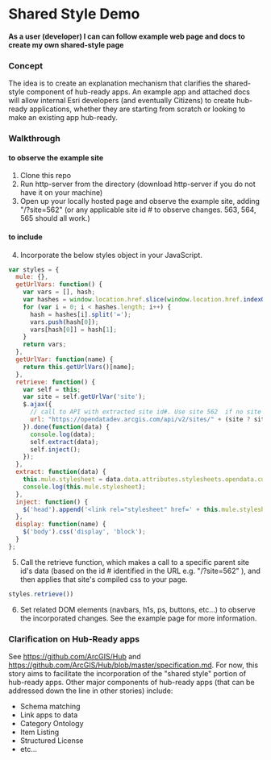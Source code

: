 # Shared Style Demo

**As a user (developer) I can can follow example web page and docs to create my own shared-style page**

### Concept
The idea is to create an explanation mechanism that clarifies the shared-style component of hub-ready apps. An example app and attached docs will allow internal Esri developers (and eventually Citizens) to create hub-ready applications, whether they are starting from scratch or looking to make an existing app hub-ready.

### Walkthrough
#### to observe the example site
1. Clone this repo
2. Run http-server from the directory (download http-server if you do not have it on your machine)
3. Open up your locally hosted page and observe the example site, adding "/?site=562" (or any applicable site id # to observe changes. 563, 564, 565 should all work.)

#### to include
4. Incorporate the below styles object in your JavaScript.

```javascript
var styles = {
  mule: {},
  getUrlVars: function() {
    var vars = [], hash;
    var hashes = window.location.href.slice(window.location.href.indexOf('?') + 1).split('&');
    for (var i = 0; i < hashes.length; i++) {
      hash = hashes[i].split('=');
      vars.push(hash[0]);
      vars[hash[0]] = hash[1];
    }
    return vars;
  },
  getUrlVar: function(name) {
    return this.getUrlVars()[name];
  },
  retrieve: function() {
    var self = this;
    var site = self.getUrlVar('site');
    $.ajax({
      // call to API with extracted site id#. Use site 562  if no site id in URL.
      url: "https://opendatadev.arcgis.com/api/v2/sites/" + (site ? site : "562") + "?fields[sites]=stylesheets"
    }).done(function(data) {
      console.log(data);
      self.extract(data);
      self.inject();
    });
  },
  extract: function(data) {
    this.mule.stylesheet = data.data.attributes.stylesheets.opendata.current;
    console.log(this.mule.stylesheet);
  },
  inject: function() {
    $('head').append('<link rel="stylesheet" href=' + this.mule.stylesheet + ' type="text/css" />');
  },
  display: function(name) {
    $('body').css('display', 'block');
  }
};
```

5. Call the retrieve function, which makes a call to a specific parent site id's data (based on the id # identified in the URL e.g. "/?site=562" ), and then applies that site's compiled css to your page.
```javascript
styles.retrieve())
```

6. Set related DOM elements (navbars, h1s, ps, buttons, etc...) to observe the incorporated changes. See the example page for more information.

### Clarification on Hub-Ready apps
See https://github.com/ArcGIS/Hub and https://github.com/ArcGIS/Hub/blob/master/specification.md.
For now, this story aims to facilitate the incorporation of the "shared style" portion of hub-ready apps. Other major components of hub-ready apps (that can be addressed down the line in other stories) include:
- Schema matching
- Link apps to data
- Category Ontology
- Item Listing
- Structured License
- etc...
